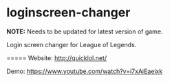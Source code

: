 # loginscreen-changer

**NOTE:** Needs to be updated for latest version of game.

Login screen changer for League of Legends.

=====
Website: http://quicklol.net/

Demo: https://www.youtube.com/watch?v=i7xAiEaeixk


